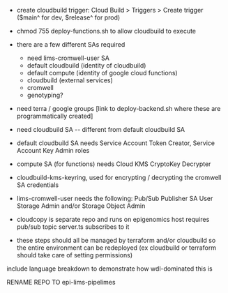 - create cloudbuild trigger: Cloud Build > Triggers > Create trigger ($main^ for dev, $release^ for prod)
- chmod 755 deploy-functions.sh to allow cloudbuild to execute
- there are a few different SAs required
  - need lims-cromwell-user SA 
  - default cloudbuild (identity of cloudbuild)
  - default compute (identity of google cloud functions)
  - cloudbuild (external services)
  - cromwell 
  - genotyping?
- need terra / google groups [link to deploy-backend.sh where these are programmatically created]
- need cloudbuild SA -- different from default cloudbuild SA
- default cloudbuild SA needs Service Account Token Creator, Service Account Key Admin roles
- compute SA (for functions) needs Cloud KMS CryptoKey Decrypter
- cloudbuild-kms-keyring, used for encrypting / decrypting the cromwell SA credentials
- lims-cromwell-user needs the following:
  Pub/Sub Publisher
  SA User
  Storage Admin and/or Storage Object Admin
- cloudcopy is separate repo and runs on epigenomics host 
  requires pub/sub topic
  server.ts subscribes to it

- these steps should all be managed by terraform and/or cloudbuild so the entire environment can be redeployed (ex cloudbuild or terraform should take care of setting permissions)

include language breakdown to demonstrate how wdl-dominated this is

RENAME REPO TO epi-lims-pipelimes